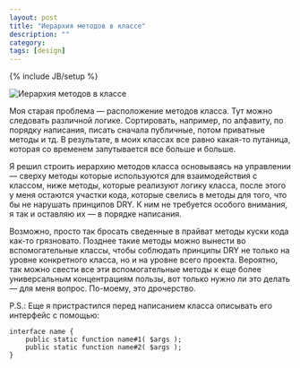 ```yaml
---
layout: post
title: "Иерархия методов в классе"
description: ""
category: 
tags: [design]
---
```

{% include JB/setup %}


<img src="http://31808.selcdn.ru/it-prm/pics/code.jpg" alt="Иерархия методов в классе" class="img-center" />

Моя старая проблема — расположение методов класса. Тут можно следовать различной логике. Сортировать, например,  по алфавиту, по порядку написания, писать сначала публичные, потом приватные методы и тд. В результате, в моих классах все равно какая-то путаница, которая со временем запутывается все больше и больше.
 
Я решил строить иерархию методов класса основываясь на управлении — сверху методы которые используются для взаимодействия с классом, ниже методы, которые реализуют логику класса, после этого у меня остаются участки кода, которые свелись в методы для того, что бы не нарушать принципов DRY. К ним не требуется особого внимания, я так и оставляю их — в порядке написания.
 
Возможно, просто так бросать сведенные в прайват методы куски кода как-то грязновато. Позднее такие методы можно вынести во вспомогательные классы, чтобы соблюдать принципы DRY не только на уровне конкретного класса, но и на уровне всего проекта. Вероятно, так можно свести все эти вспомогательные методы к еще более универсальным концентрациям пользы, вот только нужно ли это делать — для меня вопрос. По-моему, это дрочерство.

P.S.: Еще я пристрастился перед написанием класса описывать его интерфейс с помощью: 

<pre><code class="no-highlight">interface name {
	public static function name#1( $args );
	public static function name#2( $args );
}</code></pre>